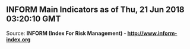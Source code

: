 ## INFORM Main Indicators as of Thu, 21 Jun 2018 03:20:10 GMT

Source: **INFORM (Index For Risk Management) - http://www.inform-index.org**